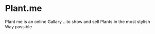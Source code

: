 # Plant.me
Plant me is an online Gallary ...to show and sell Plants in the most stylish Way possible
